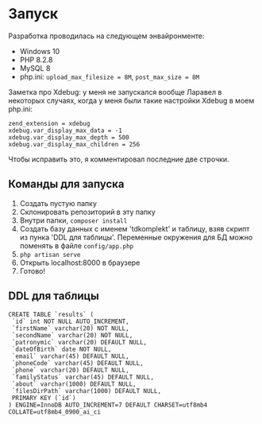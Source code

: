 # Запуск

Разработка проводилась на следующем энвайронменте:
 - Windows 10
 - PHP 8.2.8
 - MySQL 8
 - php.ini: `upload_max_filesize = 8M`, `post_max_size = 8M`

 Заметка про Xdebug:
 у меня не запускался вообще Ларавел в некоторых случаях, когда 
 у меня были такие настройки Xdebug в моем php.ini:
 ```
 zend_extension = xdebug
 xdebug.var_display_max_data = -1
 xdebug.var_display_max_depth = 500
 xdebug.var_display_max_children = 256
 ```

 Чтобы исправить это, я комментировал последние две строчки.

 ## Команды для запуска
 1. Создать пустую папку
 2. Склонировать репозиторий в эту папку
 3. Внутри папки, `composer install`
 4. Создать базу данных с именем 'tdkomplekt' и таблицу, взяв скрипт из пунка 'DDL для таблицы'. Переменные окружения для БД можно поменять в файле `config/app.php`
 5. `php artisan serve`
 6. Открыть localhost:8000 в браузере
 7. Готово!

 ## DDL для таблицы
 ```
 CREATE TABLE `results` (
  `id` int NOT NULL AUTO_INCREMENT,
  `firstName` varchar(20) NOT NULL,
  `secondName` varchar(20) NOT NULL,
  `patronymic` varchar(20) DEFAULT NULL,
  `dateOfBirth` date NOT NULL,
  `email` varchar(45) DEFAULT NULL,
  `phoneCode` varchar(45) DEFAULT NULL,
  `phone` varchar(20) DEFAULT NULL,
  `familyStatus` varchar(45) DEFAULT NULL,
  `about` varchar(1000) DEFAULT NULL,
  `filesDirPath` varchar(1000) DEFAULT NULL,
  PRIMARY KEY (`id`)
) ENGINE=InnoDB AUTO_INCREMENT=7 DEFAULT CHARSET=utf8mb4 COLLATE=utf8mb4_0900_ai_ci
 ```